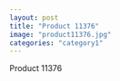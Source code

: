 ```yaml
---
layout: post
title: "Product 11376"
image: "product11376.jpg"
categories: "category1"
---
```

Product 11376
